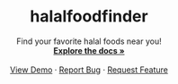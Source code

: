 <h1 align="center">halalfoodfinder</h1>

  <p align="center">
    Find your favorite halal foods near you!
    <br />
    <a href="https://github.com/hfzgfr/halalfoodfinder"><strong>Explore the docs »</strong></a>
    <br />
    <br />
    <a href="https://github.com/hfzgfr/halalfoodfinder">View Demo</a>
    ·
    <a href="https://github.com/hfzgfr/halalfoodfinder">Report Bug</a>
    ·
    <a href="https://github.com/hfzgfr/halalfoodfinder">Request Feature</a>
  </p>
</p>
